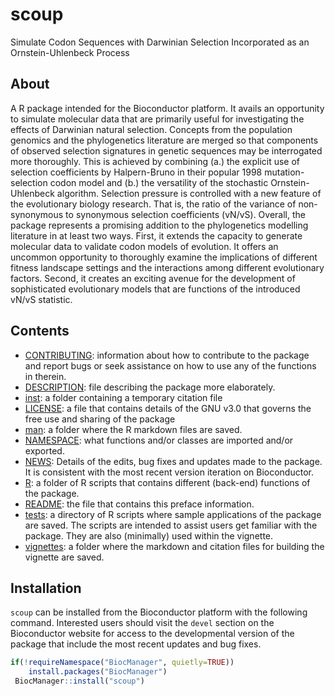 # scoup
Simulate Codon Sequences with Darwinian Selection Incorporated as an Ornstein-Uhlenbeck Process

## About
A R package intended for the Bioconductor platform. It avails an opportunity to simulate molecular data that are primarily useful for investigating the effects of Darwinian natural selection. Concepts from the population genomics and the phylogenetics literature are merged so that components of observed selection signatures in genetic sequences may be interrogated more thoroughly. This is achieved by combining (a.) the explicit use of selection coefficients by Halpern-Bruno in their popular 1998 mutation-selection codon model and (b.) the versatility of the stochastic Ornstein-Uhlenbeck algorithm. Selection pressure is controlled with a new feature of the evolutionary biology research. That is, the ratio of the variance of non-synonymous to synonymous selection coefficients (vN/vS). Overall, the package represents a promising addition to the phylogenetics modelling literature in at least two ways. First, it extends the capacity to generate molecular data to validate codon models of evolution. It offers an uncommon opportunity to thoroughly examine the implications of different fitness landscape settings and the interactions among different evolutionary factors. Second, it creates an exciting avenue for the development of sophisticated evolutionary models that are functions of the introduced vN/vS statistic.

## Contents
- [CONTRIBUTING](CONTRIBUTING.md): information about how to contribute to the package and report bugs or seek assistance on how to use any of the functions in therein.
- [DESCRIPTION](DESCRIPTION): file describing the package more elaborately.
- [inst](inst): a folder containing a temporary citation file
- [LICENSE](LICENSE): a file that contains details of the GNU v3.0 that governs the free use and sharing of the package
- [man](man): a folder where the R markdown files are saved.
- [NAMESPACE](NAMESPACE): what functions and/or classes are imported and/or exported.
- [NEWS](NEWS): Details of the edits, bug fixes and updates made to the package. It is consistent with the most recent version iteration on Bioconductor.
- [R](R): a folder of R scripts that contains different (back-end) functions of the package.
- [README](README.md): the file that contains this preface information.
- [tests](tests): a directory of R scripts where sample applications of the package are saved. The scripts are intended to assist users get familiar with the package. They are also (minimally) used within the vignette.
- [vignettes](vignettes): a folder where the markdown and citation files for building the vignette are saved.

## Installation
`scoup` can be installed from the Bioconductor platform with the following command. Interested users should visit the `devel` section on the Bioconductor website for access to the developmental version of the package that include the most recent updates and bug fixes.

``` r
if(!requireNamespace("BiocManager", quietly=TRUE))
    install.packages("BiocManager")
 BiocManager::install("scoup")
```
